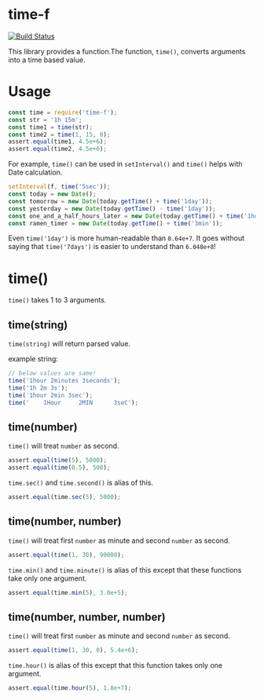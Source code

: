 # time-f

[![Build Status](https://travis-ci.org/pandanoir/time-f.svg?branch=master)](https://travis-ci.org/pandanoir/time-f)

This library provides a function.The function, `time()`, converts arguments into a time based value.

# Usage

```javascript
const time = require('time-f');
const str = '1h 15m';
const time1 = time(str);
const time2 = time(1, 15, 0);
assert.equal(time1, 4.5e+6);
assert.equal(time2, 4.5e+6);
```

For example, `time()` can be used in `setInterval()` and `time()` helps with Date calculation.

```javascript
setInterval(f, time('5sec'));
const today = new Date();
const tomorrow = new Date(today.getTime() + time('1day'));
const yesterday = new Date(today.getTime() - time('1day'));
const one_and_a_half_hours_later = new Date(today.getTime() + time('1hour 30minutes'));
const ramen_timer = new Date(today.getTime() + time('3min'));
```

Even `time('1day')` is more human-readable than `8.64e+7`. It goes without saying that `time('7days')` is easier to understand than `6.048e+8`!

# time()
`time()` takes 1 to 3 arguments.

## time(string)
`time(string)` will return parsed value.

example string:

```javascript
// below values are same!
time('1hour 2minutes 3seconds');
time('1h 2m 3s');
time('1hour 2min 3sec');
time('    1Hour     2MIN      3seC');
```

## time(number)
`time()` will treat `number` as second.

```javascript
assert.equal(time(5), 5000);
assert.equal(time(0.5), 500);
```

`time.sec()` and `time.second()` is alias of this.

```javascript
assert.equal(time.sec(5), 5000);
```

## time(number, number)
`time()` will treat first `number` as minute and second `number` as second.

```javascript
assert.equal(time(1, 30), 90000);
```

`time.min()` and `time.minute()` is alias of this except that these functions take only one argument.

```javascript
assert.equal(time.min(5), 3.0e+5);
```

## time(number, number, number)
`time()` will treat first `number` as minute and second `number` as second.

```javascript
assert.equal(time(1, 30, 0), 5.4e+6);
```

`time.hour()` is alias of this except that this function takes only one argument.

```javascript
assert.equal(time.hour(5), 1.8e+7);
```
